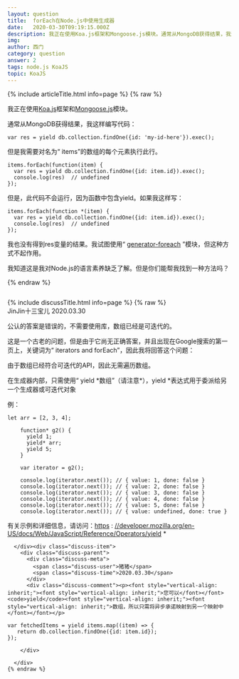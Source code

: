 ```yaml
---
layout: question
title:  forEach在Node.js中使用生成器
date:   2020-03-30T09:19:15.000Z
description: 我正在使用Koa.js框架和Mongoose.js模块。通常从MongoDB获得结果，我这样编写代码：var res = yield db.col...
img: 
author: 西门
category: question
answer: 2
tags: node.js KoaJS
topic: KoaJS
---
```

<div class="article-root">
  <div class="article">
    {% include articleTitle.html info=page %}
    {% raw %}
    <div class="article-content"><p><font style="vertical-align: inherit;"><font style="vertical-align: inherit;">我正在使用</font></font><a href="http://koajs.com"><font style="vertical-align: inherit;"><font style="vertical-align: inherit;">Koa.js</font></font></a><font style="vertical-align: inherit;"><font style="vertical-align: inherit;">框架和</font></font><a href="http://mongoosejs.com/"><font style="vertical-align: inherit;"><font style="vertical-align: inherit;">Mongoose.js</font></font></a><font style="vertical-align: inherit;"><font style="vertical-align: inherit;">模块。</font></font></p>

<p><font style="vertical-align: inherit;"><font style="vertical-align: inherit;">通常从MongoDB获得结果，我这样编写代码：</font></font></p>

<pre><code>var res = yield db.collection.findOne({id: 'my-id-here'}).exec();
</code></pre>

<p><font style="vertical-align: inherit;"><font style="vertical-align: inherit;">但是我需要对名为“ items”的数组的每个元素执行此行。</font></font></p>

<pre><code>items.forEach(function(item) {<font></font>
  var res = yield db.collection.findOne({id: item.id}).exec();<font></font>
  console.log(res)  // undefined<font></font>
});<font></font>
</code></pre>

<p><font style="vertical-align: inherit;"><font style="vertical-align: inherit;">但是，此代码不会运行，因为函数中包含yield。</font><font style="vertical-align: inherit;">如果我这样写：</font></font></p>

<pre><code>items.forEach(function *(item) {<font></font>
  var res = yield db.collection.findOne({id: item.id}).exec();<font></font>
  console.log(res)  // undefined<font></font>
});<font></font>
</code></pre>

<p><font style="vertical-align: inherit;"><font style="vertical-align: inherit;">我也没有得到res变量的结果。</font><font style="vertical-align: inherit;">我试图使用“ </font></font><a href="https://www.npmjs.org/package/generator-foreach"><font style="vertical-align: inherit;"><font style="vertical-align: inherit;">generator-foreach</font></font></a><font style="vertical-align: inherit;"><font style="vertical-align: inherit;"> ”模块，但这种方式不起作用。</font></font></p>

<p><font style="vertical-align: inherit;"><font style="vertical-align: inherit;">我知道这是我对Node.js的语言素养缺乏了解。</font><font style="vertical-align: inherit;">但是你们能帮我找到一种方法吗？</font></font></p></div>
    {% endraw %}
  </div>
  <p style="height: 0;width:0;overflow: hidden;"> 第3842篇《forEach在Node.js中使用生成器》来自Winter(https://github.com/aiyld/aiyld.github.io)的站点</p>
  <div class="discuss-wrapper">
    {% include discussTitle.html info=page %}
    {% raw %}
    <div class="discuss-item">
        <div class="discuss-parent">
          <div class="discuss-meta">
            <span class="discuss-user">JinJin十三宝儿</span>
            <span class="discuss-time">2020.03.30</span>
          </div>
          <div class="discuss-comment"><p><font style="vertical-align: inherit;"><font style="vertical-align: inherit;">公认的答案是错误的，不需要使用库，数组已经是可迭代的。</font></font></p>

<p><font style="vertical-align: inherit;"><font style="vertical-align: inherit;">这是一个古老的问题，但是由于它尚无正确答案，并且出现在Google搜索的第一页上，关键词为“ iterators and forEach”，因此我将回答这个问题：</font></font></p>

<p><font style="vertical-align: inherit;"><font style="vertical-align: inherit;">由于数组已经符合可迭代的API，因此无需遍历数组。</font></font></p>

<p><font style="vertical-align: inherit;"><font style="vertical-align: inherit;">在生成器内部，只需使用“ yield *数组”（请注意*），yield *表达式用于委派给另一个生成器或可迭代对象</font></font></p>

<p><font style="vertical-align: inherit;"><font style="vertical-align: inherit;">例：</font></font></p>

<pre><code>let arr = [2, 3, 4];<font></font>
<font></font>
    function* g2() { <font></font>
      yield 1;<font></font>
      yield* arr;<font></font>
      yield 5;<font></font>
    }<font></font>
<font></font>
    var iterator = g2();<font></font>
<font></font>
    console.log(iterator.next()); // { value: 1, done: false }<font></font>
    console.log(iterator.next()); // { value: 2, done: false }<font></font>
    console.log(iterator.next()); // { value: 3, done: false }<font></font>
    console.log(iterator.next()); // { value: 4, done: false }<font></font>
    console.log(iterator.next()); // { value: 5, done: false }<font></font>
    console.log(iterator.next()); // { value: undefined, done: true }<font></font>
</code></pre>

<p><font style="vertical-align: inherit;"><font style="vertical-align: inherit;">有关示例和详细信息，请访问：</font></font><a href="https://developer.mozilla.org/en-US/docs/Web/JavaScript/Reference/Operators/yield" rel="noreferrer"><font style="vertical-align: inherit;"><font style="vertical-align: inherit;">https</font></font></a><font style="vertical-align: inherit;"><font style="vertical-align: inherit;"> :
 </font><a href="https://developer.mozilla.org/en-US/docs/Web/JavaScript/Reference/Operators/yield" rel="noreferrer"><font style="vertical-align: inherit;">//developer.mozilla.org/en-US/docs/Web/JavaScript/Reference/Operators/yield</font></a><font style="vertical-align: inherit;"> *</font></font></p></div>
        </div>
        
      </div><div class="discuss-item">
        <div class="discuss-parent">
          <div class="discuss-meta">
            <span class="discuss-user">猪猪</span>
            <span class="discuss-time">2020.03.30</span>
          </div>
          <div class="discuss-comment"><p><font style="vertical-align: inherit;"><font style="vertical-align: inherit;">您可以</font></font><code>yield</code><font style="vertical-align: inherit;"><font style="vertical-align: inherit;">数组，所以只需将异步承诺映射到另一个映射中</font></font></p>

<pre><code>var fetchedItems = yield items.map((item) =&gt; {<font></font>
   return db.collection.findOne({id: item.id});<font></font>
});<font></font>
</code></pre></div>
        </div>
        
      </div>
    {% endraw %}
  </div>
<div>
